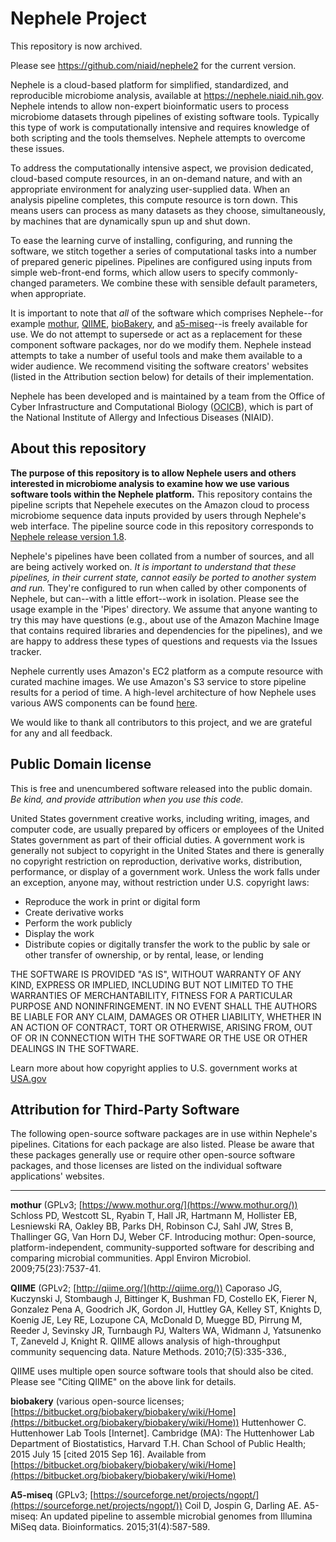 # Nephele Project

This repository is now archived. 

Please see https://github.com/niaid/nephele2
for the current version. 

Nephele is a cloud-based platform for simplified, standardized, and reproducible microbiome analysis, available at https://nephele.niaid.nih.gov. Nephele intends to allow non-expert bioinformatic users to process microbiome datasets through pipelines of existing software tools. Typically this type of work is computationally intensive and requires knowledge of both scripting and the tools themselves. Nephele attempts to overcome these issues.

To address the computationally intensive aspect, we provision dedicated, cloud-based compute resources, in an on-demand nature, and with an appropriate environment for analyzing user-supplied data. When an analysis pipeline completes, this compute resource is torn down. This means users can process as many datasets as they choose, simultaneously, by machines that are dynamically spun up and shut down.

To ease the learning curve of installing, configuring, and running the software, we stitch together a series of computational tasks into a number of prepared generic pipelines. Pipelines are configured using inputs from simple web-front-end forms, which allow users to specify commonly-changed parameters. We combine these with sensible default parameters, when appropriate.

It is important to note that *all* of the software which comprises Nephele--for example [mothur](http://www.mothur.org/), [QIIME](http://qiime.org/), [bioBakery](https://bitbucket.org/biobakery/biobakery/wiki/Home), and [a5-miseq](https://sourceforge.net/projects/ngopt/)--is freely available for use. We do not attempt to supersede or act as a replacement for these component software packages, nor do we modify them. Nephele instead attempts to take a number of useful tools and make them available to a wider audience. We recommend visiting the software creators' websites (listed in the Attribution section below) for details of their implementation.

Nephele has been developed and is maintained by a team from the Office of Cyber Infrastructure and Computational Biology ([OCICB](https://www.niaid.nih.gov/about/cyber-infrastructure-computational-biology-contacts)), which is part of the National Institute of Allergy and Infectious Diseases (NIAID).

## About this repository
**The purpose of this repository is to allow Nephele users and others interested in microbiome analysis to examine how we use various software tools within the Nephele platform.** This repository contains the pipeline scripts that Nepehele executes on the Amazon cloud to process microbiome sequence data inputs provided by users through Nephele's web interface. The pipeline source code in this repository corresponds to [Nephele release version 1.8](https://nephele.niaid.nih.gov/#ReleaseNotes).

Nephele's pipelines have been collated from a number of sources, and all are being actively worked on. _It is important to understand that these pipelines, in their current state, cannot easily be ported to another system and run._ They're configured to run when called by other components of Nephele, but can--with a little effort--work in isolation. Please see the usage example in the 'Pipes' directory. We assume that anyone wanting to try this may have questions (e.g., about use of the Amazon Machine Image that contains required libraries and dependencies for the pipelines), and we are happy to address these types of questions and requests via the Issues tracker.

Nephele currently uses Amazon's EC2 platform as a compute resource with curated machine images. We use Amazon's S3 service to store pipeline results for a period of time. A high-level architecture of how Nephele uses various AWS components can be found [here](https://nephele.niaid.nih.gov/#HowTo).

We would like to thank all contributors to this project, and we are grateful for any and all feedback.

## Public Domain license

This is free and unencumbered software released into the public domain.
</br>*Be kind, and provide attribution when you use this code.*

United States government creative works, including writing, images, and computer code, are usually prepared by officers or employees of the United States government as part of their official duties. A government work is generally not subject to copyright in the United States and there is generally no copyright restriction on reproduction, derivative works, distribution, performance, or display of a government work. Unless the work falls under an exception, anyone may, without restriction under U.S. copyright laws:

* Reproduce the work in print or digital form
* Create derivative works
* Perform the work publicly
* Display the work
* Distribute copies or digitally transfer the work to the public by sale or other transfer of ownership, or by rental, lease, or lending

THE SOFTWARE IS PROVIDED "AS IS", WITHOUT WARRANTY OF ANY KIND,
EXPRESS OR IMPLIED, INCLUDING BUT NOT LIMITED TO THE WARRANTIES OF
MERCHANTABILITY, FITNESS FOR A PARTICULAR PURPOSE AND NONINFRINGEMENT.
IN NO EVENT SHALL THE AUTHORS BE LIABLE FOR ANY CLAIM, DAMAGES OR
OTHER LIABILITY, WHETHER IN AN ACTION OF CONTRACT, TORT OR OTHERWISE,
ARISING FROM, OUT OF OR IN CONNECTION WITH THE SOFTWARE OR THE USE OR
OTHER DEALINGS IN THE SOFTWARE.

Learn more about how copyright applies to U.S. government works at [USA.gov](https://www.usa.gov/government-works)

## Attribution for Third-Party Software

The following open-source software packages are in use within Nephele's pipelines. Citations for each package are also listed. Please be aware that these packages generally use or require other open-source software packages, and those licenses are listed on the individual software applications' websites.

* * *

**mothur** (GPLv3; [https://www.mothur.org/](https://www.mothur.org/))
Schloss PD, Westcott SL, Ryabin T, Hall JR, Hartmann M, Hollister EB, Lesniewski RA, Oakley BB, Parks DH, Robinson CJ, Sahl JW, Stres B, Thallinger GG, Van Horn DJ, Weber CF. Introducing mothur: Open-source, platform-independent, community-supported software for describing and comparing microbial communities. Appl Environ Microbiol. 2009;75(23):7537-41.

**QIIME** (GPLv2; [http://qiime.org/](http://qiime.org/))
Caporaso JG, Kuczynski J, Stombaugh J, Bittinger K, Bushman FD, Costello EK, Fierer N, Gonzalez Pena A, Goodrich JK, Gordon JI, Huttley GA, Kelley ST, Knights D, Koenig JE, Ley RE, Lozupone CA, McDonald D, Muegge BD, Pirrung M, Reeder J, Sevinsky JR, Turnbaugh PJ, Walters WA, Widmann J, Yatsunenko T, Zaneveld J, Knight R. QIIME allows analysis of high-throughput community sequencing data. Nature Methods. 2010;7(5):335-336.,  

QIIME uses multiple open source software tools that should also be cited. Please see "Citing QIIME" on the above link for details.

**biobakery** (various open-source licenses; [https://bitbucket.org/biobakery/biobakery/wiki/Home](https://bitbucket.org/biobakery/biobakery/wiki/Home))
Huttenhower C. Huttenhower Lab Tools [Internet]. Cambridge (MA): The Huttenhower Lab Department of Biostatistics, Harvard T.H. Chan School of Public Health; 2015 July 15 [cited 2015 Sep 16]. Available from [https://bitbucket.org/biobakery/biobakery/wiki/Home](https://bitbucket.org/biobakery/biobakery/wiki/Home)

**A5-miseq** (GPLv3; [https://sourceforge.net/projects/ngopt/](https://sourceforge.net/projects/ngopt/))
Coil D, Jospin G, Darling AE. A5-miseq: An updated pipeline to assemble microbial genomes from Illumina MiSeq data. Bioinformatics. 2015;31(4):587-589.
